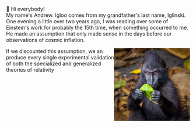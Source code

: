 👋 Hi everybody!  
My name's Andrew. Igloo comes from my grandfather's last name, Iglinski. One evening a little over two years ago, I was reading over some of Einstein's work for probably the 15th time, when something occurred to me. He made an assumption that only made sense in the days before our observations of cosmic inflation.

<img src="./woah.JPG" style="float:right;height:200px;width:auto"/>
If we discounted this assumption, we an produce every single experimental validation of both the specialized and generalized theories of relativity
